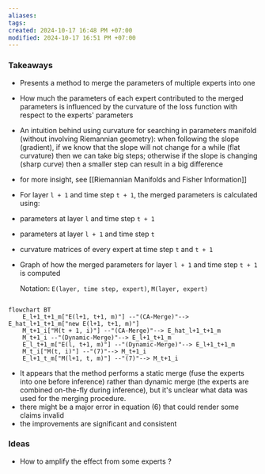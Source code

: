 ```yaml
---
aliases: 
tags: 
created: 2024-10-17 16:48 PM +07:00
modified: 2024-10-17 16:51 PM +07:00
---
```

### Takeaways
- Presents a method to merge the parameters of multiple experts into one
- How much the parameters of each expert contributed to the merged parameters is influenced by the curvature of the loss function with respect to the experts' parameters
- An intuition behind using curvature for searching in parameters manifold (without involving Riemannian geometry): when following the slope (gradient), if we know that the slope will not change for a while (flat curvature) then we can take big steps; otherwise if the slope is changing (sharp curve) then a smaller step can result in a big difference
- for more insight, see [[Riemannian Manifolds and Fisher Information]]
- For layer `l + 1` and time step `t + 1`, the merged parameters is calculated using:
- parameters at layer `l` and time step `t + 1`
- parameters at layer `l + 1` and time step `t`
- curvature matrices of every expert at time step `t` and `t + 1`
- Graph of how the merged parameters for layer `l + 1` and time step `t + 1` is computed
  
  Notation: `E(layer, time step, expert)`, `M(layer, expert)`
```mermaid

flowchart BT
	E_l+1_t+1_m["E(l+1, t+1, m)"] --"(CA-Merge)"--> E_hat_l+1_t+1_m["new E(l+1, t+1, m)"]
	M_t+1_i["M(t + 1, i)"] --"(CA-Merge)"--> E_hat_l+1_t+1_m
	M_t+1_i --"(Dynamic-Merge)"--> E_l+1_t+1_m
	E_l_t+1_m["E(l, t+1, m)"] --"(Dynamic-Merge)"--> E_l+1_t+1_m
	M_t_i["M(t, i)"] --"(7)"--> M_t+1_i
	E_l+1_t_m["M(l+1, t, m)"] --"(7)"--> M_t+1_i
```

- It appears that the method performs a static merge (fuse the experts into one before inference) rather than dynamic merge (the experts are combined on-the-fly during inference), but it's unclear what data was used for the merging procedure.
- there might be a major error in equation (6) that could render some claims invalid
- the improvements are significant and consistent

### Ideas
- How to amplify the effect from some experts ?